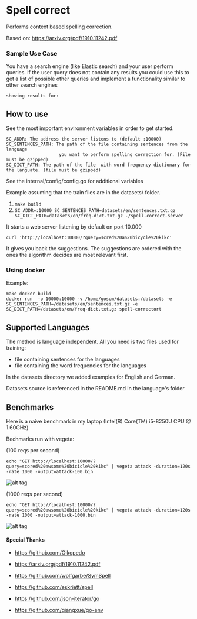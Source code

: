 # Spell correct

Performs context based spelling correction.

Based on: https://arxiv.org/pdf/1910.11242.pdf

### Sample Use Case

You have a search engine (like Elastic search) and your user perform queries.
If the user query does not contain any results you could use this to get 
a list of possible other queries and implement a functionality similar
to other search engines 

`showing results for:`


## How to use

See the most important environment variables in order to get started.

```
SC_ADDR: The address the server listens to (default :10000)
SC_SENTENCES_PATH: The path of the file containing sentences from the language
                    you want to perform spelling correction for. (File must be gzipped)
SC_DICT_PATH: The path of the file  with word frequency dictionary for the languate. (file must be gzipped)
```

See the internal/config/config.go for additional variables

Example assuming that the train files are in the datasets/ folder.


1. `make build`
2. `SC_ADDR=:10000 SC_SENTENCES_PATH=datasets/en/sentences.txt.gz SC_DICT_PATH=datasets/en/freq-dict.txt.gz ./spell-correct-server`

It starts a web server listening by default on port 10.000


```
curl 'http://localhost:10000/?query=scred%20a%20bicycle%20kikc'
```

It gives you back the suggestions. The suggestions are ordered with the ones the algorithm decides are most 
relevant first.

### Using docker

Example:

```
make docker-build
docker run  -p 10000:10000 -v /home/gosom/datasets:/datasets -e SC_SENTENCES_PATH=/datasets/en/sentences.txt.gz -e SC_DICT_PATH=/datasets/en/freq-dict.txt.gz spell-correctort
```


## Supported Languages

The method is language independent.
All you need is two files used for training:

- file containing sentences for the languages
- file containing the word frequencies for the languages

In the datasets directory we added examples for English and German.

Datasets source is referenced in the README.md in the language's folder

## Benchmarks 

Here is a naive benchmark in my laptop (Intel(R) Core(TM) i5-8250U CPU @ 1.60GHz)

Bechmarks run with vegeta:

(100 reqs per second)
```
echo "GET http://localhost:10000/?query=scored%20awsome%20bicicle%20kikc" | vegeta attack -duration=120s -rate 1000 -output=attack-100.bin
```

![alt tag](https://raw.githubusercontent.com/gosom/context-spell-correct/master/vegeta-plot-100.png)



(1000 reqs per second)

```
echo "GET http://localhost:10000/?query=scored%20awsome%20bicicle%20kikc" | vegeta attack -duration=120s -rate 1000 -output=attack-1000.bin
```

![alt tag](https://raw.githubusercontent.com/gosom/context-spell-correct/master/vegeta-plot-1000.png)





#### Special Thanks

- https://github.com/Oikopedo

- https://arxiv.org/pdf/1910.11242.pdf

- https://github.com/wolfgarbe/SymSpell
- https://github.com/eskriett/spell
- https://github.com/json-iterator/go
- https://github.com/qiangxue/go-env

